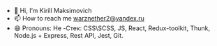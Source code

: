- 👋 Hi, I’m Kirill Maksimovich
- 📫 How to reach me warznether2@yandex.ru
- 😄 Pronouns: He
-Стек: CSS\SCSS, JS, React, Redux-toolkit, Thunk, Node.js + Express, Rest API, Jest, Git.

<!---
Zombie7892/Zombie7892 is a ✨ special ✨ repository because its `README.md` (this file) appears on your GitHub profile.
You can click the Preview link to take a look at your changes.
--->
